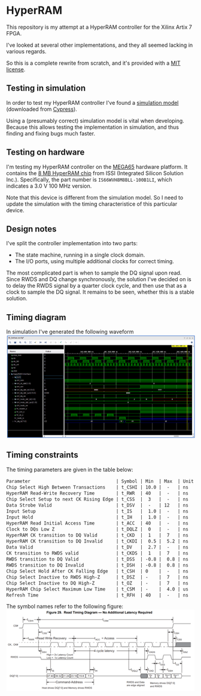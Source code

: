 # HyperRAM

This repository is my attempt at a HyperRAM controller for the Xilinx Artix 7
FPGA.

I've looked at several other implementations, and they all seemed lacking in
various regards.

So this is a complete rewrite from scratch, and it's provided with a
[MIT license](LICENSE).


## Testing in simulation

In order to test my HyperRAM controller I've found a [simulation
model](HyperRAM_Simulation_Model) (downloaded from
[Cypress](https://www.cypress.com/documentation/models/verilog/verilog-model-hyperbus-interface)).

Using a (presumably correct) simulation model is vital when developing. Because
this allows testing the implementation in simulation, and thus finding and
fixing bugs much faster.


## Testing on hardware

I'm testing my HyperRAM controller on the [MEGA65](https://mega65.org/)
hardware platform.  It contains the [8 MB HyperRAM
chip](doc/66-67WVH8M8ALL-BLL-938852.pdf) from ISSI (Integrated Silicon Solution
Inc.).  Specifically, the part number is `IS66WVH8M8BLL-100B1LI`, which
indicates a 3.0 V 100 MHz version.

Note that this device is different from the simulation model. So I need to
update the simulation with the timing characteristice of this particular
device.

## Design notes

I've split the controller implementation into two parts:

* The state machine, running in a single clock domain.
* The I/O ports, using multiple additional clocks for correct timing.

The most complicated part is when to sample the DQ signal upon read.  Since
RWDS and DQ change synchronously, the solution I've decided on is to delay the
RWDS signal by a quarter clock cycle, and then use that as a clock to sample
the DQ signal. It remains to be seen, whether this is a stable solution.

## Timing diagram

In simulation I've generated the following waveform
![waveform](Waveform.png)

## Timing constraints

The timing parameters are given in the table below:

```
Parameter                                | Symbol | Min  | Max  | Unit
Chip Select High Between Transactions    | t_CSHI | 10.0 |  -   | ns
HyperRAM Read-Write Recovery Time        | t_RWR  | 40   |  -   | ns
Chip Select Setup to next CK Rising Edge | t_CSS  |  3   |  -   | ns
Data Strobe Valid                        | t_DSV  |  -   | 12   | ns
Input Setup                              | t_IS   |  1.0 |  -   | ns
Input Hold                               | t_IH   |  1.0 |  -   | ns
HyperRAM Read Initial Access Time        | t_ACC  | 40   |  -   | ns
Clock to DQs Low Z                       | t_DQLZ |  0   |  -   | ns
HyperRAM CK transition to DQ Valid       | t_CKD  |  1   |  7   | ns
HyperRAM CK transition to DQ Invalid     | t_CKDI |  0.5 |  5.2 | ns
Data Valid                               | t_DV   |  2.7 |  -   | ns
CK transition to RWDS valid              | t_CKDS |  1   |  7   | ns
RWDS transition to DQ Valid              | t_DSS  | -0.8 |  0.8 | ns
RWDS transition to DQ Invalid            | t_DSH  | -0.8 |  0.8 | ns
Chip Select Hold After CK Falling Edge   | t_CSH  | 0    |  -   | ns
Chip Select Inactive to RWDS High-Z      | t_DSZ  | -    |  7   | ns
Chip Select Inactive to DQ High-Z        | t_OZ   | -    |  7   | ns
HyperRAM Chip Select Maximum Low Time    | t_CSM  | -    |  4.0 | us
Refresh Time                             | t_RFH  | 40   |  -   | ns
```

The symbol names refer to the following figure:
![timing diagram](Timing_Diagram.png)

